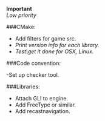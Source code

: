 **Important**  
*Low priority*  

###CMake:

- Add filters for game src.  
- *Print version info for each library.*  
- *Test\get it done for OSX, Linux.*  

###Code convention:

-Set up checker tool.  

###Libraries:
	
- Attach GLI to engine. 
- Add FreeType or similar.  
- Add recastnavigation.  